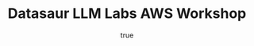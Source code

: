 ---
title: Datasaur LLM Labs AWS Workshop
level: 300
duration: 1 hour
date: {08-10/2024}
image: /images/AWS_workshop_3.png
description: Learn how to use Datasaur's LLM Labs to help you validate the right LLM for your project.

# categories is the overall themes covered. 
categories: [DevOps, Containers, Security]

# tags are the technologies covered in the workshop
tags: [ECS, Code Pipeline]

# Full URL to the workshop
workshop_url: https://datasaur.awsworkshop.io/
---